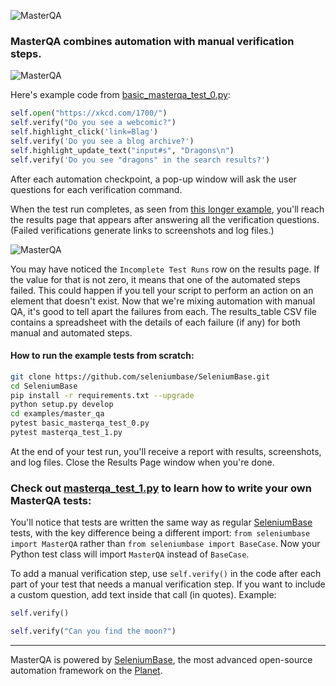 ![](https://cdn2.hubspot.net/hubfs/100006/images/masterqa_logo-11.png "MasterQA")

### MasterQA combines automation with manual verification steps.

![](https://cdn2.hubspot.net/hubfs/100006/images/masterqa6.gif "MasterQA")

Here's example code from [basic_masterqa_test_0.py](https://github.com/seleniumbase/SeleniumBase/blob/master/examples/master_qa/basic_masterqa_test_0.py):

```python
self.open("https://xkcd.com/1700/")
self.verify("Do you see a webcomic?")
self.highlight_click('link=Blag')
self.verify('Do you see a blog archive?')
self.highlight_update_text("input#s", "Dragons\n")
self.verify('Do you see "dragons" in the search results?')
```

After each automation checkpoint, a pop-up window will ask the user questions for each verification command.

When the test run completes, as seen from [this longer example](https://github.com/seleniumbase/SeleniumBase/blob/master/examples/master_qa/masterqa_test_1.py), you'll reach the results page that appears after answering all the verification questions. (Failed verifications generate links to screenshots and log files.)

![](https://cdn2.hubspot.net/hubfs/100006/images/hybrid_screen.png "MasterQA")

You may have noticed the ``Incomplete Test Runs`` row on the results page. If the value for that is not zero, it means that one of the automated steps failed. This could happen if you tell your script to perform an action on an element that doesn't exist. Now that we're mixing automation with manual QA, it's good to tell apart the failures from each. The results_table CSV file contains a spreadsheet with the details of each failure (if any) for both manual and automated steps.

#### How to run the example tests from scratch:
```bash
git clone https://github.com/seleniumbase/SeleniumBase.git
cd SeleniumBase
pip install -r requirements.txt --upgrade
python setup.py develop
cd examples/master_qa
pytest basic_masterqa_test_0.py
pytest masterqa_test_1.py
```

At the end of your test run, you'll receive a report with results, screenshots, and log files. Close the Results Page window when you're done.

### Check out [masterqa_test_1.py](https://github.com/seleniumbase/SeleniumBase/blob/master/examples/master_qa/masterqa_test_1.py) to learn how to write your own MasterQA tests:

You'll notice that tests are written the same way as regular [SeleniumBase](https://seleniumbase.com) tests, with the key difference being a different import: ``from seleniumbase import MasterQA`` rather than ``from seleniumbase import BaseCase``. Now your Python test class will import ``MasterQA`` instead of ``BaseCase``.

To add a manual verification step, use ``self.verify()`` in the code after each part of your test that needs a manual verification step. If you want to include a custom question, add text inside that call (in quotes). Example:

```python
self.verify()

self.verify("Can you find the moon?")
```

---

MasterQA is powered by [SeleniumBase](https://seleniumbase.com), the most advanced open-source automation framework on the [Planet](https://en.wikipedia.org/wiki/Earth).
